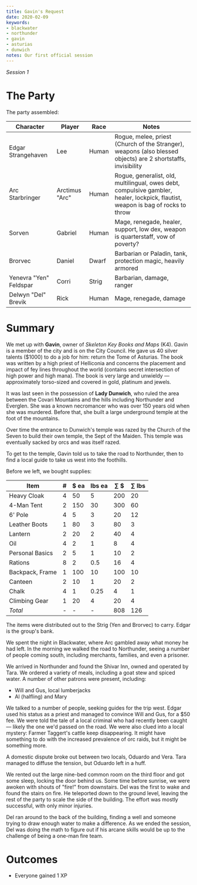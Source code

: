 ```yaml
---
title: Gavin's Request
date: 2020-02-09
keywords:
- blackwater
- northunder
- gavin
- asturias
- dunwich
notes: Our first official session
---
```


_Session 1_

# The Party

The party assembled:

Character | Player | Race | Notes
--------- | ------ | ---- | -----
Edgar Strangehaven | Lee | Human | Rogue, melee, priest (Church of the Stranger), weapons (also blessed objects) are 2 shortstaffs, invisibility
Arc Starbringer | Arctimus "Arc" | Human | Rogue, generalist, old, multilingual, owes debt, compulsive gambler, healer, lockpick, flautist, weapon is bag of rocks to throw
Sorven | Gabriel | Human | Mage, renegade, healer, support, low dex, weapon is quarterstaff, vow of poverty?
Brorvec | Daniel | Dwarf | Barbarian or Paladin, tank, protection magic, heavily armored
Yenevra "Yen" Feldspar | Corri | Strig | Barbarian, damage, ranger
Delwyn "Del" Brevik | Rick | Human | Mage, renegade, damage

# Summary

We met up with **Gavin**, owner of _Skeleton Key Books and Maps_ (K4).
Gavin is a member of the city and is on the City Council.
He gave us 40 silver talents ($1000) to do a job for him: return the Tome of Asturias.
The book was written by a high priest of Helliconia and concerns the placement and impact of fey lines throughout the world (contains secret intersection of high power and high mana).
The book is very large and unwieldy — approximately torso-sized and covered in gold, platinum and jewels.

It was last seen in the possession of **Lady Dunwich**, who ruled the area between the Covari Mountains and the hills including Northunder and Everglen.
She was a known necromancer who was over 150 years old when she was murdered.
Before that, she built a large underground temple at the foot of the mountains.

Over time the entrance to Dunwich's temple was razed by the Church of the Seven to build their own temple, the Sept of the Maiden.
This temple was eventually sacked by orcs and was itself razed.

To get to the temple, Gavin told us to take the road to Northunder, then to find a local guide to take us west into the foothills.

Before we left, we bought supplies:

Item | # | $ ea | lbs ea | ∑ $ | ∑ lbs
---- | --- | --- | --- | --- | ---
Heavy Cloak | 4 | 50 | 5 | 200 | 20
4-Man Tent | 2 | 150 | 30 | 300 | 60
6' Pole | 4 | 5 | 3 | 20 | 12
Leather Boots | 1 | 80 | 3 | 80 | 3
Lantern | 2 | 20 | 2 | 40 | 4
Oil | 4 | 2 | 1 | 8 | 4
Personal Basics | 2 | 5 | 1 | 10 | 2
Rations | 8 | 2 | 0.5 | 16 | 4
Backpack, Frame | 1 | 100 | 10 | 100 | 10
Canteen | 2 | 10 | 1 | 20 | 2
Chalk | 4 | 1 | 0.25 | 4 | 1
Climbing Gear | 1 | 20 | 4 | 20 | 4
_Total_ | - | - | - |  808 | 126

The items were distributed out to the Strig (Yen and Brorvec) to carry.
Edgar is the group's bank.

We spent the night in Blackwater, where Arc gambled away what money he had left.
In the morning we walked the road to Northunder, seeing a number of people coming south, including merchants, families, and even a prisoner.

We arrived in Northunder and found the Shivar Inn, owned and operated by Tara.
We ordered a variety of meals, including a goat stew and spiced water.
A number of other patrons were present, including:

* Will and Gus, local lumberjacks
* Al (halfling) and Mary

We talked to a number of people, seeking guides for the trip west.
Edgar used his status as a priest and managed to convince Will and Gus, for a $50 fee.
We were told the tale of a local criminal who had recently been caught — likely the one we'd passed on the road.
We were also clued into a local mystery: Farmer Taggert's cattle keep disappearing.
It might have something to do with the increased prevalence of orc raids, but it might be something more.

A domestic dispute broke out between two locals, Oduardo and Vera.
Tara managed to diffuse the tension, but Oduardo left in a huff.

We rented out the large nine-bed common room on the third floor and got some sleep, locking the door behind us.
Some time before sunrise, we were awoken with shouts of "fire!" from downstairs.
Del was the first to wake and found the stairs on fire.
He teleported down to the ground level, leaving the rest of the party to scale the side of the building.
The effort was mostly successful, with only minor injuries.

Del ran around to the back of the building, finding a well and someone trying to draw enough water to make a difference.
As we ended the session, Del was doing the math to figure out if his arcane skills would be up to the challenge of being a one-man fire team.

# Outcomes

* Everyone gained 1 XP

